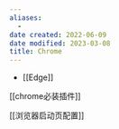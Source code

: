 ```yaml
---
aliases:
  - 
date created: 2022-06-09
date modified: 2023-03-08
title: Chrome
---
```


- [[Edge]]

[[chrome必装插件]]

[[浏览器启动页配置]]
